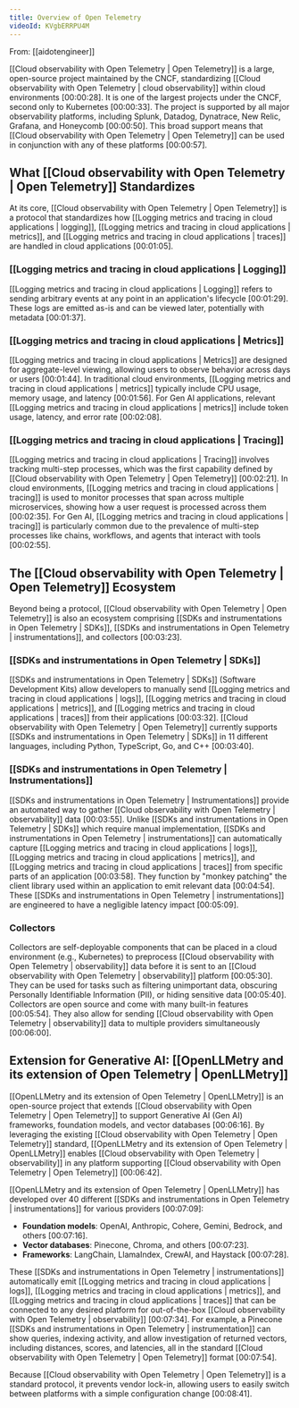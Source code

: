 ```yaml
---
title: Overview of Open Telemetry
videoId: KVgbERRPU4M
---
```


From: [[aidotengineer]] <br/> 

[[Cloud observability with Open Telemetry | Open Telemetry]] is a large, open-source project maintained by the CNCF, standardizing [[Cloud observability with Open Telemetry | cloud observability]] within cloud environments <a class="yt-timestamp" data-t="00:00:28">[00:00:28]</a>. It is one of the largest projects under the CNCF, second only to Kubernetes <a class="yt-timestamp" data-t="00:00:33">[00:00:33]</a>. The project is supported by all major observability platforms, including Splunk, Datadog, Dynatrace, New Relic, Grafana, and Honeycomb <a class="yt-timestamp" data-t="00:00:50">[00:00:50]</a>. This broad support means that [[Cloud observability with Open Telemetry | Open Telemetry]] can be used in conjunction with any of these platforms <a class="yt-timestamp" data-t="00:00:57">[00:00:57]</a>.

## What [[Cloud observability with Open Telemetry | Open Telemetry]] Standardizes

At its core, [[Cloud observability with Open Telemetry | Open Telemetry]] is a protocol that standardizes how [[Logging metrics and tracing in cloud applications | logging]], [[Logging metrics and tracing in cloud applications | metrics]], and [[Logging metrics and tracing in cloud applications | traces]] are handled in cloud applications <a class="yt-timestamp" data-t="00:01:05">[00:01:05]</a>.

### [[Logging metrics and tracing in cloud applications | Logging]]
[[Logging metrics and tracing in cloud applications | Logging]] refers to sending arbitrary events at any point in an application's lifecycle <a class="yt-timestamp" data-t="00:01:29">[00:01:29]</a>. These logs are emitted as-is and can be viewed later, potentially with metadata <a class="yt-timestamp" data-t="00:01:37">[00:01:37]</a>.

### [[Logging metrics and tracing in cloud applications | Metrics]]
[[Logging metrics and tracing in cloud applications | Metrics]] are designed for aggregate-level viewing, allowing users to observe behavior across days or users <a class="yt-timestamp" data-t="00:01:44">[00:01:44]</a>. In traditional cloud environments, [[Logging metrics and tracing in cloud applications | metrics]] typically include CPU usage, memory usage, and latency <a class="yt-timestamp" data-t="00:01:56">[00:01:56]</a>. For Gen AI applications, relevant [[Logging metrics and tracing in cloud applications | metrics]] include token usage, latency, and error rate <a class="yt-timestamp" data-t="00:02:08">[00:02:08]</a>.

### [[Logging metrics and tracing in cloud applications | Tracing]]
[[Logging metrics and tracing in cloud applications | Tracing]] involves tracking multi-step processes, which was the first capability defined by [[Cloud observability with Open Telemetry | Open Telemetry]] <a class="yt-timestamp" data-t="00:02:21">[00:02:21]</a>. In cloud environments, [[Logging metrics and tracing in cloud applications | tracing]] is used to monitor processes that span across multiple microservices, showing how a user request is processed across them <a class="yt-timestamp" data-t="00:02:35">[00:02:35]</a>. For Gen AI, [[Logging metrics and tracing in cloud applications | tracing]] is particularly common due to the prevalence of multi-step processes like chains, workflows, and agents that interact with tools <a class="yt-timestamp" data-t="00:02:55">[00:02:55]</a>.

## The [[Cloud observability with Open Telemetry | Open Telemetry]] Ecosystem

Beyond being a protocol, [[Cloud observability with Open Telemetry | Open Telemetry]] is also an ecosystem comprising [[SDKs and instrumentations in Open Telemetry | SDKs]], [[SDKs and instrumentations in Open Telemetry | instrumentations]], and collectors <a class="yt-timestamp" data-t="00:03:23">[00:03:23]</a>.

### [[SDKs and instrumentations in Open Telemetry | SDKs]]
[[SDKs and instrumentations in Open Telemetry | SDKs]] (Software Development Kits) allow developers to manually send [[Logging metrics and tracing in cloud applications | logs]], [[Logging metrics and tracing in cloud applications | metrics]], and [[Logging metrics and tracing in cloud applications | traces]] from their applications <a class="yt-timestamp" data-t="00:03:32">[00:03:32]</a>. [[Cloud observability with Open Telemetry | Open Telemetry]] currently supports [[SDKs and instrumentations in Open Telemetry | SDKs]] in 11 different languages, including Python, TypeScript, Go, and C++ <a class="yt-timestamp" data-t="00:03:40">[00:03:40]</a>.

### [[SDKs and instrumentations in Open Telemetry | Instrumentations]]
[[SDKs and instrumentations in Open Telemetry | Instrumentations]] provide an automated way to gather [[Cloud observability with Open Telemetry | observability]] data <a class="yt-timestamp" data-t="00:03:55">[00:03:55]</a>. Unlike [[SDKs and instrumentations in Open Telemetry | SDKs]] which require manual implementation, [[SDKs and instrumentations in Open Telemetry | instrumentations]] can automatically capture [[Logging metrics and tracing in cloud applications | logs]], [[Logging metrics and tracing in cloud applications | metrics]], and [[Logging metrics and tracing in cloud applications | traces]] from specific parts of an application <a class="yt-timestamp" data-t="00:03:58">[00:03:58]</a>. They function by "monkey patching" the client library used within an application to emit relevant data <a class="yt-timestamp" data-t="00:04:54">[00:04:54]</a>. These [[SDKs and instrumentations in Open Telemetry | instrumentations]] are engineered to have a negligible latency impact <a class="yt-timestamp" data-t="00:05:09">[00:05:09]</a>.

### Collectors
Collectors are self-deployable components that can be placed in a cloud environment (e.g., Kubernetes) to preprocess [[Cloud observability with Open Telemetry | observability]] data before it is sent to an [[Cloud observability with Open Telemetry | observability]] platform <a class="yt-timestamp" data-t="00:05:30">[00:05:30]</a>. They can be used for tasks such as filtering unimportant data, obscuring Personally Identifiable Information (PII), or hiding sensitive data <a class="yt-timestamp" data-t="00:05:40">[00:05:40]</a>. Collectors are open source and come with many built-in features <a class="yt-timestamp" data-t="00:05:54">[00:05:54]</a>. They also allow for sending [[Cloud observability with Open Telemetry | observability]] data to multiple providers simultaneously <a class="yt-timestamp" data-t="00:06:00">[00:06:00]</a>.

## Extension for Generative AI: [[OpenLLMetry and its extension of Open Telemetry | OpenLLMetry]]

[[OpenLLMetry and its extension of Open Telemetry | OpenLLMetry]] is an open-source project that extends [[Cloud observability with Open Telemetry | Open Telemetry]] to support Generative AI (Gen AI) frameworks, foundation models, and vector databases <a class="yt-timestamp" data-t="00:06:16">[00:06:16]</a>. By leveraging the existing [[Cloud observability with Open Telemetry | Open Telemetry]] standard, [[OpenLLMetry and its extension of Open Telemetry | OpenLLMetry]] enables [[Cloud observability with Open Telemetry | observability]] in any platform supporting [[Cloud observability with Open Telemetry | Open Telemetry]] <a class="yt-timestamp" data-t="00:06:42">[00:06:42]</a>.

[[OpenLLMetry and its extension of Open Telemetry | OpenLLMetry]] has developed over 40 different [[SDKs and instrumentations in Open Telemetry | instrumentations]] for various providers <a class="yt-timestamp" data-t="00:07:09">[00:07:09]</a>:
*   **Foundation models**: OpenAI, Anthropic, Cohere, Gemini, Bedrock, and others <a class="yt-timestamp" data-t="00:07:16">[00:07:16]</a>.
*   **Vector databases**: Pinecone, Chroma, and others <a class="yt-timestamp" data-t="00:07:23">[00:07:23]</a>.
*   **Frameworks**: LangChain, LlamaIndex, CrewAI, and Haystack <a class="yt-timestamp" data-t="00:07:28">[00:07:28]</a>.

These [[SDKs and instrumentations in Open Telemetry | instrumentations]] automatically emit [[Logging metrics and tracing in cloud applications | logs]], [[Logging metrics and tracing in cloud applications | metrics]], and [[Logging metrics and tracing in cloud applications | traces]] that can be connected to any desired platform for out-of-the-box [[Cloud observability with Open Telemetry | observability]] <a class="yt-timestamp" data-t="00:07:34">[00:07:34]</a>. For example, a Pinecone [[SDKs and instrumentations in Open Telemetry | instrumentation]] can show queries, indexing activity, and allow investigation of returned vectors, including distances, scores, and latencies, all in the standard [[Cloud observability with Open Telemetry | Open Telemetry]] format <a class="yt-timestamp" data-t="00:07:54">[00:07:54]</a>.

Because [[Cloud observability with Open Telemetry | Open Telemetry]] is a standard protocol, it prevents vendor lock-in, allowing users to easily switch between platforms with a simple configuration change <a class="yt-timestamp" data-t="00:08:41">[00:08:41]</a>.